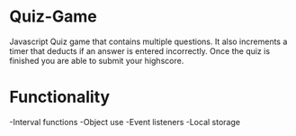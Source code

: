# Quiz-Game

Javascript Quiz game that contains multiple questions.  It also increments a timer that deducts if an answer is entered incorrectly. Once the quiz is finished you are able to submit your highscore. 

# Functionality
-Interval functions
-Object use
-Event listeners
-Local storage